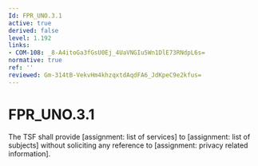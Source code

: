 ```yaml
---
Id: FPR_UNO.3.1
active: true
derived: false
level: 1.192
links:
- COM-108: _8-A4itoGa3fGsU0Ej_4UaVNGIu5Wn1DlE73RNdpL6s=
normative: true
ref: ''
reviewed: Gm-314tB-VekvHm4khzqxtdAqdFA6_JdKpeC9e2kfus=
---
```


# FPR_UNO.3.1

The TSF shall provide [assignment: list of services] to [assignment: list of subjects] without soliciting any reference to [assignment: privacy related information].